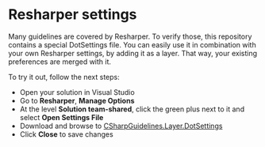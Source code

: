 # Resharper settings

Many guidelines are covered by Resharper. To verify those, this repository contains a special DotSettings file. 
You can easily use it in combination with your own Resharper settings, by adding it as a layer. That way, your existing preferences are merged with it.

To try it out, follow the next steps:
* Open your solution in Visual Studio
* Go to **Resharper**, **Manage Options**
* At the level **Solution team-shared**, click the green plus next to it and select **Open Settings File**
* Download and browse to [CSharpGuidelines.Layer.DotSettings](https://github.com/bkoelman/CSharpGuidelinesAnalyzer/blob/master/CSharpGuidelines.Layer.DotSettings)
* Click **Close** to save changes
